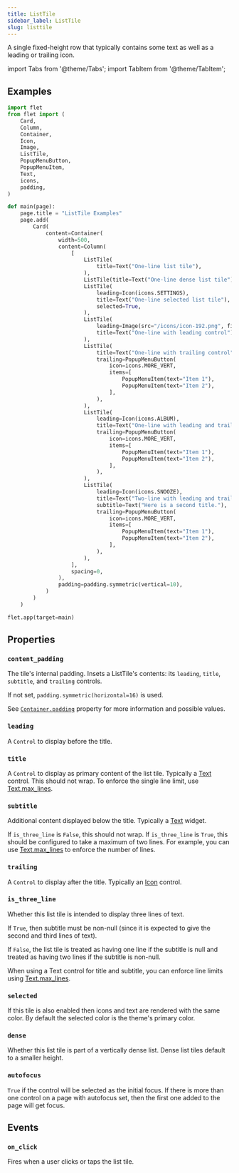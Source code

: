```yaml
---
title: ListTile
sidebar_label: ListTile
slug: listtile
---
```


A single fixed-height row that typically contains some text as well as a leading or trailing icon.

import Tabs from '@theme/Tabs';
import TabItem from '@theme/TabItem';

## Examples

<Tabs groupId="language">
  <TabItem value="python" label="Python" default>

```python
import flet
from flet import (
    Card,
    Column,
    Container,
    Icon,
    Image,
    ListTile,
    PopupMenuButton,
    PopupMenuItem,
    Text,
    icons,
    padding,
)

def main(page):
    page.title = "ListTile Examples"
    page.add(
        Card(
            content=Container(
                width=500,
                content=Column(
                    [
                        ListTile(
                            title=Text("One-line list tile"),
                        ),
                        ListTile(title=Text("One-line dense list tile"), dense=True),
                        ListTile(
                            leading=Icon(icons.SETTINGS),
                            title=Text("One-line selected list tile"),
                            selected=True,
                        ),
                        ListTile(
                            leading=Image(src="/icons/icon-192.png", fit="contain"),
                            title=Text("One-line with leading control"),
                        ),
                        ListTile(
                            title=Text("One-line with trailing control"),
                            trailing=PopupMenuButton(
                                icon=icons.MORE_VERT,
                                items=[
                                    PopupMenuItem(text="Item 1"),
                                    PopupMenuItem(text="Item 2"),
                                ],
                            ),
                        ),
                        ListTile(
                            leading=Icon(icons.ALBUM),
                            title=Text("One-line with leading and trailing controls"),
                            trailing=PopupMenuButton(
                                icon=icons.MORE_VERT,
                                items=[
                                    PopupMenuItem(text="Item 1"),
                                    PopupMenuItem(text="Item 2"),
                                ],
                            ),
                        ),
                        ListTile(
                            leading=Icon(icons.SNOOZE),
                            title=Text("Two-line with leading and trailing controls"),
                            subtitle=Text("Here is a second title."),
                            trailing=PopupMenuButton(
                                icon=icons.MORE_VERT,
                                items=[
                                    PopupMenuItem(text="Item 1"),
                                    PopupMenuItem(text="Item 2"),
                                ],
                            ),
                        ),
                    ],
                    spacing=0,
                ),
                padding=padding.symmetric(vertical=10),
            )
        )
    )

flet.app(target=main)
```
  </TabItem>
</Tabs>

## Properties

### `content_padding`

The tile's internal padding. Insets a ListTile's contents: its `leading`, `title`, `subtitle`, and `trailing` controls.

If not set, `padding.symmetric(horizontal=16)` is used.

See [`Container.padding`](container#padding) property for more information and possible values.

### `leading`

A `Control` to display before the title.

### `title`

A `Control` to display as primary content of the list tile. Typically a [Text](text) control. This should not wrap. To enforce the single line limit, use [Text.max_lines](text#max_lines).

### `subtitle`

Additional content displayed below the title. Typically a [Text](text) widget.

If `is_three_line` is `False`, this should not wrap. If `is_three_line` is `True`, this should be configured to take a maximum of two lines. For example, you can use [Text.max_lines](text#max_lines) to enforce the number of lines.

### `trailing`

A `Control` to display after the title. Typically an [Icon](icon) control.

### `is_three_line`

Whether this list tile is intended to display three lines of text.

If `True`, then subtitle must be non-null (since it is expected to give the second and third lines of text).

If `False`, the list tile is treated as having one line if the subtitle is null and treated as having two lines if the subtitle is non-null.

When using a Text control for title and subtitle, you can enforce line limits using [Text.max_lines](text#max_lines).

### `selected`

If this tile is also enabled then icons and text are rendered with the same color. By default the selected color is the theme's primary color.

### `dense`

Whether this list tile is part of a vertically dense list. Dense list tiles default to a smaller height.

### `autofocus`

`True` if the control will be selected as the initial focus. If there is more than one control on a page with autofocus set, then the first one added to the page will get focus.

## Events

### `on_click`

Fires when a user clicks or taps the list tile.